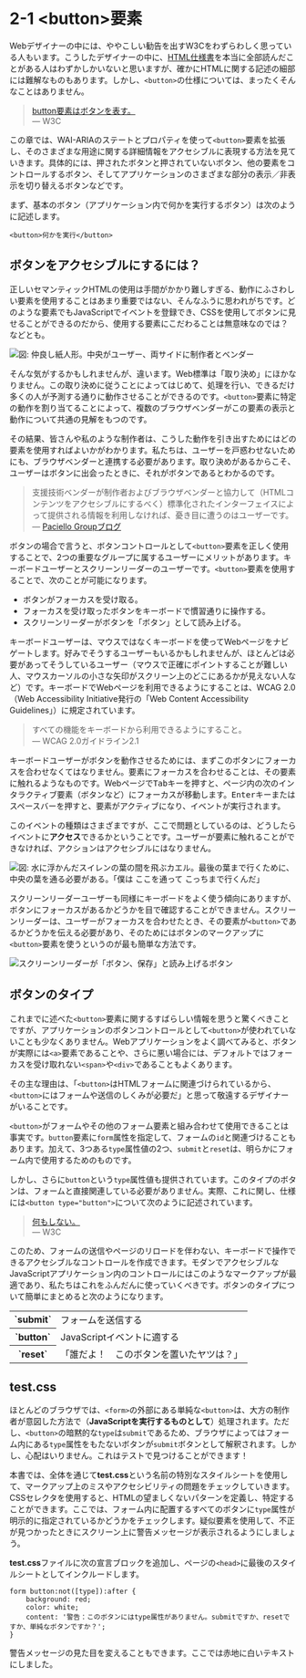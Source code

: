 # 2-1 &lt;button&gt;要素

Webデザイナーの中には、ややこしい勧告を出すW3Cをわずらわしく思っている人もいます。こうしたデザイナーの中に、[HTML仕様書](http://www.w3.org/TR/html5/)を本当に全部読んだことがある人はわずかしかいないと思いますが、確かにHTMLに関する記述の細部には難解なものもあります。しかし、`<button>`の仕様については、まったくそんなことはありません。

>[button要素はボタンを表す。](http://www.w3.org/TR/2011/WD-html5-20110525/the-button-element.html#the-button-element)<br>
― W3C

この章では、WAI-ARIAのステートとプロパティを使って`<button>`要素を拡張し、そのさまざまな用途に関する詳細情報をアクセシブルに表現する方法を見ていきます。具体的には、押されたボタンと押されていないボタン、他の要素をコントロールするボタン、そしてアプリケーションのさまざまな部分の表示／非表示を切り替えるボタンなどです。

まず、基本のボタン（アプリケーション内で何かを実行するボタン）は次のように記述します。
```
<button>何かを実行</button>
```

## ボタンをアクセシブルにするには？

正しいセマンティックHTMLの使用は手間がかかり難しすぎる、動作にふさわしい要素を使用することはあまり重要ではない、そんなふうに思われがちです。どのような要素でもJavaScriptでイベントを登録でき、CSSを使用してボタンに見せることができるのだから、使用する要素にこだわることは無意味なのでは？ などとも。

![図: 仲良し紙人形。中央がユーザー、両サイドに制作者とベンダー](../img/2-1_01.png)

そんな気がするかもしれませんが、違います。Web標準は「取り決め」にほかなりません。この取り決めに従うことによってはじめて、処理を行い、できるだけ多くの人が予測する通りに動作させることができるのです。`<button>`要素に特定の動作を割り当てることによって、複数のブラウザベンダーがこの要素の表示と動作について共通の見解をもつのです。

その結果、皆さんや私のような制作者は、こうした動作を引き出すためにはどの要素を使用すればよいかがわかります。私たちは、ユーザーを戸惑わせないためにも、ブラウザベンダーと連携する必要があります。取り決めがあるからこそ、ユーザーはボタンに出会ったときに、それがボタンであるとわかるのです。

>支援技術ベンダーが制作者およびブラウザベンダーと協力して（HTMLコンテンツをアクセシブルにするべく）標準化されたインターフェイスによって提供される情報を利用しなければ、憂き目に遭うのはユーザーです。<br>
― [Paciello Groupブログ](http://blog.paciellogroup.com/2013/11/short-note-aria-dragon-accessibility/)

ボタンの場合で言うと、ボタンコントロールとして`<button>`要素を正しく使用することで、2つの重要なグループに属するユーザーにメリットがあります。キーボードユーザーとスクリーンリーダーのユーザーです。`<button>`要素を使用することで、次のことが可能になります。

- ボタンがフォーカスを受け取る。
- フォーカスを受け取ったボタンをキーボードで慣習通りに操作する。
- スクリーンリーダーがボタンを「ボタン」として読み上げる。

キーボードユーザーは、マウスではなくキーボードを使ってWebページをナビゲートします。好みでそうするユーザーもいるかもしれませんが、ほとんどは必要があってそうしているユーザー（マウスで正確にポイントすることが難しい人、マウスカーソルの小さな矢印がスクリーン上のどこにあるかが見えない人など）です。キーボードでWebページを利用できるようにすることは、WCAG 2.0（Web Accessibility Initiative発行の「Web Content Accessibility Guidelines」）に規定されています。

>すべての機能をキーボードから利用できるようにすること。<br>
― WCAG 2.0ガイドライン2.1

キーボードユーザーがボタンを動作させるためには、まずこのボタンにフォーカスを合わせなくてはなりません。要素にフォーカスを合わせることは、その要素に触れるようなものです。Webページで<kbd>Tab</kbd>キーを押すと、ページ内の次のインタラクティブ要素（ボタンなど）にフォーカスが移動します。<kbd>Enter</kbd>キーまたはスペースバーを押すと、要素がアクティブになり、イベントが実行されます。

このイベントの種類はさまざまですが、ここで問題としているのは、どうしたらイベントに**アクセス**できるかということです。ユーザーが要素に触れることができなければ、アクションはアクセシブルにはなりません。

![図: 水に浮かんだスイレンの葉の間を飛ぶカエル。最後の葉まで行くために、中央の葉を通る必要がある。「僕は ここを通って こっちまで行くんだ」](../img/2-1_02.png)

スクリーンリーダーユーザーも同様にキーボードをよく使う傾向にありますが、ボタンにフォーカスがあるかどうかを目で確認することができません。スクリーンリーダーは、ユーザーがフォーカスを合わせたとき、その要素が`<button>`であるかどうかを伝える必要があり、そのためにはボタンのマークアップに`<button>`要素を使うというのが最も簡単な方法です。

![スクリーンリーダーが「ボタン、保存」と読み上げるボタン](../img/2-1_03.png)

## ボタンのタイプ

これまでに述べた`<button>`要素に関するすばらしい情報を思うと驚くべきことですが、アプリケーションのボタンコントロールとして`<button>`が使われていないことも少なくありません。Webアプリケーションをよく調べてみると、ボタンが実際には`<a>`要素であることや、さらに悪い場合には、デフォルトではフォーカスを受け取れない`<span>`や`<div>`であることもよくあります。

その主な理由は、「`<button>`はHTMLフォームに関連づけられているから、`<button>`にはフォームや送信のしくみが必要だ」と思って敬遠するデザイナーがいることです。

`<button>`がフォームやその他のフォーム要素と組み合わせて使用できることは事実です。`button`要素に`form`属性を指定して、フォームの`id`と関連づけることもあります。加えて、3つある`type`属性値の2つ、`submit`と`reset`は、明らかにフォーム内で使用するためのものです。

しかし、さらに`button`という`type`属性値も提供されています。このタイプのボタンは、フォームと直接関連している必要がありません。実際、これに関し、仕様には`<button type="button">`について次のように記述されています。

>[何もしない。](http://www.w3.org/TR/2011/WD-html5-20110525/the-button-element.html#the-button-element)<br>
― W3C

このため、フォームの送信やページのリロードを伴わない、キーボードで操作できるアクセシブルなコントロールを作成できます。モダンでアクセシブルなJavaScriptアプリケーション内のコントロールにはこのようなマークアップが最適であり、私たちはこれをふんだんに使っていくべきです。ボタンのタイプについて簡単にまとめると次のようになります。

<table>
<tr><th>`submit`</th><td>フォームを送信する</td></tr>
<tr><th>`button`</th><td>JavaScriptイベントに適する</td></tr>
<tr><th>`reset`</th><td>「誰だよ！　このボタンを置いたヤツは？」</td></tr>
</table>

## test.css

ほとんどのブラウザでは、`<form>`の外部にある単純な`<button>`は、大方の制作者が意図した方法で（**JavaScriptを実行するものとして**）処理されます。ただし、`<button>`の暗黙的な`type`は`submit`であるため、ブラウザによってはフォーム内にある`type`属性をもたないボタンが`submit`ボタンとして解釈されます。しかし、心配はいりません。これはテストで見つけることができます！

本書では、全体を通じて**test.css**という名前の特別なスタイルシートを使用して、マークアップ上のミスやアクセシビリティの問題をチェックしていきます。CSSセレクタを使用すると、HTMLの望ましくないパターンを定義し、特定することができます。ここでは、フォーム内に配置するすべてのボタンに`type`属性が明示的に指定されているかどうかをチェックします。疑似要素を使用して、不正が見つかったときにスクリーン上に警告メッセージが表示されるようにしましょう。

**test.css**ファイルに次の宣言ブロックを追加し、ページの`<head>`に最後のスタイルシートとしてインクルードします。
```
form button:not([type]):after {
	background: red;
	color: white;
	content: '警告：このボタンにはtype属性がありません。submitですか、resetですか、単純なボタンですか？';
}
```

警告メッセージの見た目を変えることもできます。ここでは赤地に白いテキストにしました。
